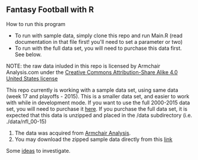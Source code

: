 ## Fantasy Football with R

How to run this program
- To run with sample data, simply clone this repo and run Main.R (read documentation in that file first! you'll need to set a parameter or two)
- To run with the full data set, you will need to purchase this data first.  See below.

NOTE: the raw data inluded in this repo is licensed by Armchair Analysis.com under the [Creative Commons Attribution-Share Alike 4.0 United States license](http://creativecommons.org/licenses/by-nc-sa/4.0/)

This repo currently is working with a sample data set, using same data (week 17 and playoffs - 2015).  This is a smaller data set, and easier to work with while in development mode.  If you want to use the full 2000-2015 data set, you will need to purchase it [here](http://armchairanalysis.com/data.php).  If you purchase the full data set, it is expected that this data is unzipped and placed in the /data subdirectory (i.e. ./data/nfl_00-15)

1. The data was acquired from [Armchair Analysis](http://armchairanalysis.com/index.php).
2. You may download the zipped sample data directly from this [link](http://armchairanalysis.com/nfl_sample_data_2015.zip)

Some [ideas](Ideas.md) to investigate.

